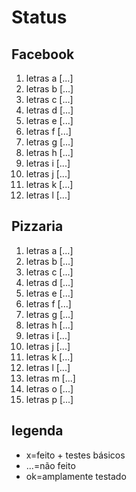 # Status

## Facebook

1. letras a  [...]
2. letras b  [...]
3. letras c  [...]
4. letras d  [...]
5. letras e  [...]
6. letras f  [...]
7. letras g  [...]
8. letras h  [...]
9. letras i  [...]
10. letras j  [...]
11. letras k  [...]
12. letras l  [...]


## Pizzaria

1. letras a  [...]
2. letras b  [...]
3. letras c  [...]
4. letras d  [...]
5. letras e  [...]
6. letras f  [...]
7. letras g  [...]
8. letras h  [...]
9. letras i  [...]
10. letras j  [...]
11. letras k  [...]
12. letras l  [...]
13. letras m  [...]
14. letras o  [...]
15. letras p  [...]

## legenda

* x=feito + testes básicos
* ...=não feito
* ok=amplamente testado
